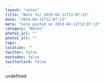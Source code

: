 ```yaml
---
layout: "notes"
title: "Note for 2019-04-11T12:07:13"
date: "2019-04-11T12:07:13"
meta: "note posted on 2019-04-11T12:07:13"
category: "Notes"
photo1_url: ""
photo1_alt: ""
tags:
location: ""
twitter: false
mastodon: false
twitterCard: false
---
```

undefined
